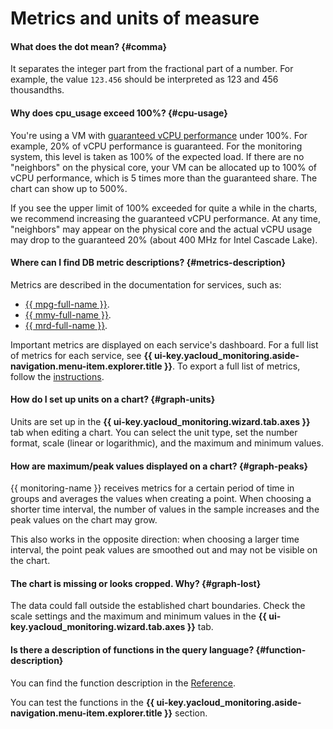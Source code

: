 # Metrics and units of measure

#### What does the dot mean? {#comma}

It separates the integer part from the fractional part of a number. For example, the value `123.456` should be interpreted as 123 and 456 thousandths.

#### Why does cpu_usage exceed 100%? {#cpu-usage}

You're using a VM with [guaranteed vCPU performance](../../compute/concepts/performance-levels.md) under 100%. For example, 20% of vCPU performance is guaranteed. For the monitoring system, this level is taken as 100% of the expected load. If there are no "neighbors" on the physical core, your VM can be allocated up to 100% of vCPU performance, which is 5 times more than the guaranteed share. The chart can show up to 500%.

If you see the upper limit of 100% exceeded for quite a while in the charts, we recommend increasing the guaranteed vCPU performance. At any time, "neighbors" may appear on the physical core and the actual vCPU usage may drop to the guaranteed 20% (about 400 MHz for Intel Cascade Lake).

#### Where can I find DB metric descriptions? {#metrics-description}

Metrics are described in the documentation for services, such as:
* [{{ mpg-full-name }}](../../managed-postgresql/operations/monitoring.md).
* [{{ mmy-full-name }}](../../managed-mysql/operations/monitoring.md).
* [{{ mrd-full-name }}](../../managed-redis/operations/monitoring.md).

Important metrics are displayed on each service's dashboard. For a full list of metrics for each service, see **{{ ui-key.yacloud_monitoring.aside-navigation.menu-item.explorer.title }}**. To export a full list of metrics, follow the [instructions](../../monitoring/operations/metric/list.md).

#### How do I set up units on a chart? {#graph-units}

Units are set up in the **{{ ui-key.yacloud_monitoring.wizard.tab.axes }}** tab when editing a chart. You can select the unit type, set the number format, scale (linear or logarithmic), and the maximum and minimum values.


#### How are maximum/peak values displayed on a chart? {#graph-peaks}

{{ monitoring-name }} receives metrics for a certain period of time in groups and averages the values when creating a point. When choosing a shorter time interval, the number of values in the sample increases and the peak values on the chart may grow.

This also works in the opposite direction: when choosing a larger time interval, the point peak values are smoothed out and may not be visible on the chart.


#### The chart is missing or looks cropped. Why? {#graph-lost}

The data could fall outside the established chart boundaries. Check the scale settings and the maximum and minimum values in the **{{ ui-key.yacloud_monitoring.wizard.tab.axes }}** tab.

#### Is there a description of functions in the query language? {#function-description}

You can find the function description in the [Reference](../../monitoring/concepts/querying.md#functions).

You can test the functions in the **{{ ui-key.yacloud_monitoring.aside-navigation.menu-item.explorer.title }}** section.
